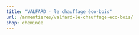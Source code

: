 ```yaml
---
title: "VÄLFÄRD - le chauffage éco-bois"
url: /armentieres/valfard-le-chauffage-eco-bois/
shop: cheminée
---
```

